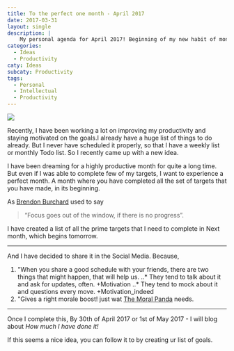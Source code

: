 ```yaml
---
title: To the perfect one month - April 2017
date: 2017-03-31
layout: single
description: |
    My personal agenda for April 2017! Beginning of my new habit of monthly planning & productivity
categories:
  - Ideas
  - Productivity
caty: Ideas
subcaty: Productivity
tags:
  - Personal
  - Intellectual
  - Productivity
---
```

![](https://cdn-images-1.medium.com/max/800/1*MqXKPc2jbuB_UQLn_kWoIg.jpeg)

Recently, I have been working a lot on improving my productivity and staying motivated on the goals. I already have a huge list of things to do already. But I never have scheduled it properly, so that I have a weekly list or monthly Todo list.  So I recently came up with a new idea. 

I have been dreaming for a highly productive month for quite a long time. But even if I was able to complete few of my targets, I want to experience a perfect month. A month where you have completed all the set of targets that you have made, in its beginning.

As [Brendon Burchard](http://brendon.com/) used to say
> “Focus goes out of the window, if there is no progress”.

I have created a list of all the prime targets that I need to complete in Next month, which begins tomorrow. 

***

And I have decided to share it in the Social Media. Because,
1. "When you share a good schedule with your friends, there are two things that might happen, that will help us. 
..* They tend to talk about it and ask for updates, often. +Motivation
..* They tend to mock about it and questions every move. +Motivation_indeed
2. "Gives a right morale boost! just wat [The Moral Panda](http://themoralpanda.in) needs.

***

Once I complete this, By 30th of April 2017 or 1st of May 2017 - I will blog about *How much I have done it!*

If this seems a nice idea, you can follow it to by creating ur list of goals. 

